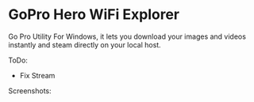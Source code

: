 # GoPro Hero WiFi Explorer
Go Pro Utility For Windows, it lets you download your images and videos instantly and steam directly on your local host.

ToDo:

* Fix Stream

Screenshots:


